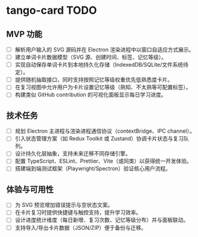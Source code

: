 # tango-card TODO

## MVP 功能
- [ ] 解析用户输入的 SVG 源码并在 Electron 渲染进程中以窗口自适应方式展示。
- [ ] 建立单词卡片数据模型（SVG 源、创建时间、标签、记忆等级）。
- [ ] 实现自动保存单词卡片到本地持久化存储（IndexedDB/SQLite/文件系统待定）。
- [ ] 提供随机抽取接口，同时支持按照记忆等级权重优先低熟悉度卡片。
- [ ] 在复习视图中允许用户为卡片设置记忆等级（熟知、不太熟等可配置标签）。
- [ ] 构建类似 GitHub contribution 的可视化面板显示每日学习进度。

## 技术任务
- [ ] 规划 Electron 主进程与渲染进程通信协议（contextBridge、IPC channel）。
- [ ] 引入状态管理方案（如 Redux Toolkit 或 Zustand）协调卡片状态与复习队列。
- [ ] 设计持久化层抽象，支持未来迁移不同存储引擎。
- [ ] 配置 TypeScript、ESLint、Prettier、Vite（或同类）以获得统一开发体验。
- [ ] 搭建端到端测试框架（Playwright/Spectron）验证核心用户流程。

## 体验与可用性
- [ ] 为 SVG 预览增加错误提示与空状态文案。
- [ ] 在卡片复习时提供快捷键与触控支持，提升学习效率。
- [ ] 设计进度统计维度（每日新增、复习次数、记忆等级分布）并与面板联动。
- [ ] 支持导入/导出卡片数据（JSON/ZIP）便于备份与迁移。
